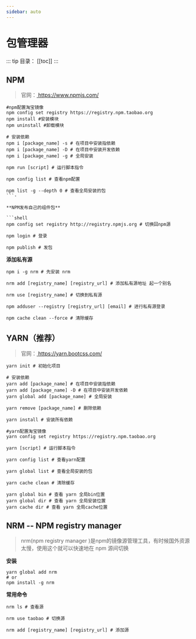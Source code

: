 ```yaml
---
sidebar: auto
---
```


# 包管理器

::: tip 目录：
[[toc]]
:::

## NPM

> 官网：[ https://www.npmjs.com/ ]( https://www.npmjs.com/ )

```shell
#npm配置淘宝镜像
npm config set registry https://registry.npm.taobao.org
npm install #安装模块
npm uninstall #卸载模块

# 安装依赖
npm i [package_name] -s # 在项目中安装指依赖
npm i [package_name] -D # 在项目中安装开发依赖
npm i [package_name] -g # 全局安装

npm run [script] # 运行脚本指令

npm config list # 查看npm配置

npm list -g --depth 0 # 查看全局安装的包
```·

**NPM发布自己的组件包**

```shell
npm config set registry http://registry.npmjs.org # 切换回npm源

npm login # 登录

npm publish # 发包
```

**添加私有源**

```shell
npm i -g nrm # 先安装 nrm

nrm add [registry_name] [registry_url] # 添加私有源地址 起一个别名

nrm use [registry_name] # 切换到私有源

npm adduser --registry [registry_url] [email] # 进行私有源登录

npm cache clean --force # 清除缓存
```

## YARN（推荐）

> 官网：[ https://yarn.bootcss.com/ ]( https://yarn.bootcss.com/ )

```shell
yarn init # 初始化项目

# 安装依赖
yarn add [package_name] # 在项目中安装指依赖
yarn add [package_name] -D # 在项目中安装开发依赖
yarn global add [package_name] # 全局安装

yarn remove [package_name] # 删除依赖

yarn install # 安装所有依赖

#yarn配置淘宝镜像
yarn config set registry https://registry.npm.taobao.org

yarn [script] # 运行脚本指令

yarn config list # 查看yarn配置

yarn global list # 查看全局安装的包

yarn cache clean # 清除缓存

yarn global bin # 查看 yarn 全局bin位置
yarn global dir # 查看 yarn 全局安装位置
yarn cache dir # 查看 yarn 全局cache位置
```

## NRM -- NPM registry manager

> nrm(npm registry manager )是npm的镜像源管理工具，有时候国外资源太慢，使用这个就可以快速地在 npm 源间切换

**安装**

```shell
yarn global add nrm 
# or
npm install -g nrm
```

**常用命令**

```shell
nrm ls # 查看源

nrm use taobao # 切换源

nrm add [registry_name] [registry_url] # 添加源
```
